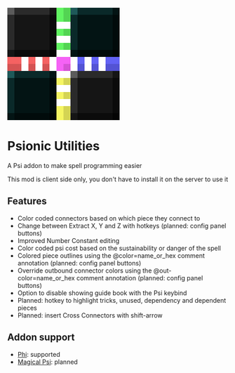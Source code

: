 ![Psionic Utilities logo](src/main/resources/logo.png)
# Psionic Utilities
A Psi addon to make spell programming easier

This mod is client side only, you don't have to install it on the server to use it

## Features
- Color coded connectors based on which piece they connect to
- Change between Extract X, Y and Z with hotkeys (planned: config panel buttons)
- Improved Number Constant editing
- Color coded psi cost based on the sustainability or danger of the spell
- Colored piece outlines using the @color=name_or_hex comment annotation (planned: config panel buttons)
- Override outbound connector colors using the @out-color=name_or_hex comment annotation (planned: config panel buttons)
- Option to disable showing guide book with the Psi keybind
- Planned: hotkey to highlight tricks, unused, dependency and dependent pieces
- Planned: insert Cross Connectors with shift-arrow

## Addon support
- [Phi](https://www.curseforge.com/minecraft/mc-mods/phi): supported
- [Magical Psi](https://www.curseforge.com/minecraft/mc-mods/magical-psi-redux): planned
